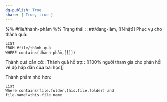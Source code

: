 ```yaml
---
dg-publish: True
share: [ True, true ]
---
```

%%
#file/thành-phẩm
%%
Trạng thái :: #tt/đang-làm, [[Nhật]]
Phục vụ cho thành quả:
```dataview
LIST
FROM #file/thành-quả 
WHERE contains(thành-phẩm,[[]])
```

Thành quả cần có::
Thành quả hỗ trợ:: [[100% người tham gia cho phản hồi về độ hấp dẫn của bài học]]

Thành phẩm nhỏ hơn:
```dataview
List
Where contains(file.folder,this.file.folder) and file.name!=this.file.name
```